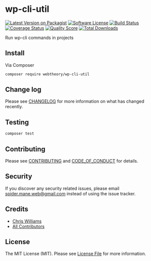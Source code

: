 # wp-cli-util

[![Latest Version on Packagist][ico-version]][link-packagist]
[![Software License][ico-license]](LICENSE.md)
[![Build Status][ico-travis]][link-travis]
[![Coverage Status][ico-scrutinizer]][link-scrutinizer]
[![Quality Score][ico-code-quality]][link-code-quality]
[![Total Downloads][ico-downloads]][link-downloads]

Run wp-cli commands in projects

## Install

Via Composer

```bash
composer require webtheory/wp-cli-util
```

## Change log

Please see [CHANGELOG](CHANGELOG.md) for more information on what has changed recently.

## Testing

```bash
composer test
```

## Contributing

Please see [CONTRIBUTING](CONTRIBUTING.md) and [CODE_OF_CONDUCT](CODE_OF_CONDUCT.md) for details.

## Security

If you discover any security related issues, please email spider.mane.web@gmail.com instead of using the issue tracker.

## Credits

* [Chris Williams][link-author]
* [All Contributors][link-contributors]

## License

The MIT License (MIT). Please see [License File](LICENSE.md) for more information.

[ico-version]: https://img.shields.io/packagist/v/webtheory/wp-cli-util.svg?style=flat-square
[ico-license]: https://img.shields.io/badge/license-MIT-brightgreen.svg?style=flat-square
[ico-travis]: https://img.shields.io/travis/spider-mane/wp-cli-util/master.svg?style=flat-square
[ico-scrutinizer]: https://img.shields.io/scrutinizer/coverage/g/spider-mane/wp-cli-util.svg?style=flat-square
[ico-code-quality]: https://img.shields.io/scrutinizer/g/spider-mane/wp-cli-util.svg?style=flat-square
[ico-downloads]: https://img.shields.io/packagist/dt/webtheory/wp-cli-util.svg?style=flat-square
[link-packagist]: https://packagist.org/packages/webtheory/wp-cli-util
[link-travis]: https://travis-ci.org/spider-mane/wp-cli-util
[link-scrutinizer]: https://scrutinizer-ci.com/g/spider-mane/wp-cli-util/code-structure
[link-code-quality]: https://scrutinizer-ci.com/g/spider-mane/wp-cli-util
[link-downloads]: https://packagist.org/packages/webtheory/wp-cli-util
[link-author]: https://github.com/spider-mane
[link-contributors]: ../../contributors

